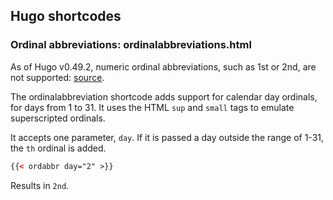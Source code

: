 ## Hugo shortcodes

### Ordinal abbreviations: ordinalabbreviations.html

As of Hugo v0.49.2, numeric ordinal abbreviations, such as 1st or 2nd, are not supported: [source](https://gohugo.io/functions/format/).

The ordinalabbreviation shortcode adds support for calendar day ordinals, for days from 1 to 31. It uses the HTML ```sup``` and ```small``` tags to emulate superscripted ordinals.

It accepts one parameter, ```day```. If it is passed a day outside the range of 1-31, the ```th``` ordinal is added.

``` html
{{< ordabbr day="2" >}}
```

Results in ```2nd```.
